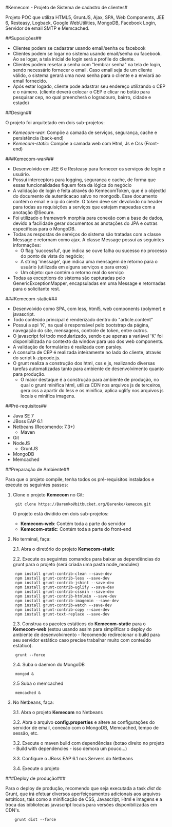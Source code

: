 #Kemecom - Projeto de Sistema de cadastro de clientes#

Projeto POC que utiliza HTML5, GruntJS, Ajax, SPA, Web Components, JEE 6, Resteasy, Logback, Google WebUtilities, MongoDB, Facebook Login, Servidor de email SMTP e Memcached.

##Suposições##

* Clientes podem se cadastrar usando email/senha ou facebook
* Clientes podem se logar no sistema usando email/senha ou facebook. Ao se logar, a tela inicial de login será a profile do cliente.
* Clientes podem resetar a senha com "lembrar senha" na tela de login, sendo necessário fornecer o email. Caso email seja de um cliente válido, o sistema gerará uma nova senha para o cliente e a enviará ao email fornecido.
* Após estar logado, cliente pode adastrar seu endereço utilizando o CEP e o número. (cliente deverá colocar o CEP e clicar no botão para pesquisar cep, no qual preencherá o logradouro, bairro, cidade e estado)

##Design##

O projeto foi arquitetado em dois sub-projetos:
* *Kemecom-war*: Compõe a camada de serviços, segurança, cache e persistência (back-end)
* *Kemecom-static*: Compõe a camada web com Html, Js e Css (Front-end)

###Kemecom-war###

* Desenvolvido em JEE 6 e Resteasy para fornecer os serviços de login e usuário.
* Possui interceptors para logging, segurança e cache, de forma que essas funcionalidades fiquem fora da lógica do negócio
* A validação de login é feita através do KemecomToken, que é o objectId do documento de autenticacao salvo no mongodb. Esse documento contém o email e o ip do ciente. O token deve ser devolvido no header para todas as requisições a serviços que estejam mapeadas com a anotação @Secure.
* Foi utilizado o framework morphia para conexão com a base de dados, devido a facilidade gerar documentos as anotações do JPA e outras específicas para o MongoDB.
* Todas as respostas de serviços do sistema são tratadas com a classe Message e retornam como ajax. A classe Message possui as seguintes informações:
	+ O flag 'successful', que indica se ouve falha ou sucesso no processo do ponto de vista do negócio;
	+ A string 'message', que indica uma mensagem de retorno para o usuário (utilizada em alguns serviços e para erros)
	+ Um objeto: que contém o retorno real do serviço
* Todas as exceptions do sistema são capturadas pelo GenericExceptionMapper, encapsuladas em uma Message e retornadas para o solicitante rest.

###Kemecom-static###

* Desenvolvido como SPA, com less, html5, web components (polymer) e javascript.
* Todo conteúdo principal é renderizado dentro do "article.content"
* Possui a api 'K', na qual é responsável pelo bootstrap da página, navegação do site, mensagens, controle de token, entre outros.
* O javascript foi todo modularizado, sendo que apenas a variável 'K' foi disponibilizada no contexto da window para uso dos web components.
* A validação de formulários é realizada com parsley.
* A consulta de CEP é realizada inteiramente no lado do cliente, através do script k-zipcode.js.
* O grunt realiza a construção dos html, css e js, realizando diversas tarefas automatizadas tanto para ambiente de desenvolvimento quanto para produção.
	+ O maior destaque é a construção para ambiente de produção, no qual o grunt minifica html, utiliza CDN nos arquivos js de terceiros, gera css a apartir do less e os minifica, aplica uglify nos arquivos js locais e minifica imagens.

##Pré-requisitos##

* Java SE 7
* JBoss EAP 6.1
* Netbeans (Recomendo: 7.3+)
	+ Maven
* Git
* NodeJS
	+ GruntJS
* MongoDB
* Memcached

##Preparação de Ambiente##

Para que o projeto compile, tenha todos os pré-requisitos instalados e execute os seguintes passos:

1. Clone o projeto **Kemecom** no Git:

		git clone https://Barenko@bitbucket.org/Barenko/kemecom.git

    O projeto está dividido em dois sub-projetos:
	* **Kemecom-web**: Contém toda a parte do servidor
	* **Kemecom-static**: Contém toda a parte do front-end

2. No terminal, faça:

	2.1. Abra o diretório do projeto **Kemecom-static**

	2.2. Execute os seguintes comandos para baixar as dependências do grunt para o projeto (será criada uma pasta node_modules)

    	npm install grunt-contrib-clean --save-dev
    	npm install grunt-contrib-less --save-dev
    	npm install grunt-contrib-jshint --save-dev
    	npm install grunt-contrib-uglify --save-dev
    	npm install grunt-contrib-cssmin --save-dev
    	npm install grunt-contrib-htmlmin --save-dev
    	npm install grunt-contrib-imagemin --save-dev
    	npm install grunt-contrib-watch --save-dev
    	npm install grunt-contrib-copy --save-dev
    	npm install grunt-text-replace --save-dev

	2.3. Construa os pacotes estáticos do **Kemecom-static** para o **Kemecom-web** (estou usando assim para simplificar o deploy do ambiente de desenvolvimento - Recomendo redirecionar o build para seu servidor estático caso precise trabalhar muito com conteúdo estático).

		grunt --force

	2.4. Suba o daemon do MongoDB

		mongod &

	2.5 Suba o memcached

		memcached &

3. No Netbeans, faça:

	3.1. Abra o projeto **Kemecom** no Netbeans

	3.2. Abra o arquivo **config.properties** e altere as configurações do servidor de email, conexão com o MongoDB, Memcached, tempo de sessão, etc.

	3.2. Execute o maven build com dependências (botao direito no projeto - Build with dependencies - isso demora um pouco...)

	3.3. Configure o JBoss EAP 6.1 nos Servers do Netbeans

	3.4. Execute o projeto

###Deploy de produção###

Para o deploy de produção, recomendo que seja executada a task *dist* do Grunt, que irá efetuar diversos aperfeiçoamentos adicionais aos arquivos estáticos, tais como a minificação de CSS, Javascript, Html e imagens e a troca das bibliotecas javascript locais para versões disponibilizadas em CDN's.

		grunt dist --force


